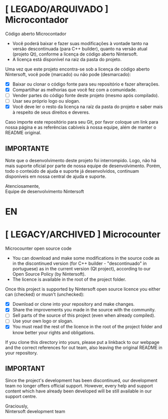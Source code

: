 # [ LEGADO/ARQUIVADO ] Microcontador

Código aberto Microcontador

- Você poderá baixar e fazer suas modificações à vontade tanto na versão descontinuada (para C++ builder), quanto na versão atual (projeto Qt), conforme a licença de código aberto Nintersoft.
- A licença está disponível na raiz da pasta do projeto.

Uma vez que este projeto encontra-se sob a licença de código aberto Nintersoft, você pode (marcado) ou não pode (desmarcado):

- [x] Baixar ou clonar o código fonte para seu repositório e fazer alterações.
- [x] Compartilhar as melhorias que você fez com a comunidade.
- [ ] Vender partes do código fonte deste projeto (mesmo após compilado).
- [ ] Usar seu próprio logo ou slogan.
- [x] Você deve ler o resto da licença na raíz da pasta do projeto e saber mais à respeito de seus direitos e deveres.
 
Caso importe este repositório para seu Git, por favor coloque um link para nossa página e as referências cabíveis à nossa equipe, além de manter o README original.

## IMPORTANTE

Note que o desenvolvimento deste projeto foi interrompido. Logo, não há mais suporte oficial por parte de nossa equipe de desenvolvimento.
Porém, todo o conteúdo de ajuda e suporte já desenvolvidos, continuam disponíveis em nossa central de ajuda e suporte.

Atenciosamente,\
Equipe de desenvolvimento Nintersoft

# EN

# [ LEGACY/ARCHIVED ] Microcounter

Microcounter open source code

- You can download and make some modifications in the source code as in the discontinued version (for C++ builder - "descontinuado" in portuguese) as in the current version (Qt project), according to our Open Source Policy (by Nintersoft).
- The licence is available in the root of the project folder.
 
Once this project is supported by Nintersoft open source licence you either can (checked) or musn't (unchecked):

- [x] Download or clone into your repository and make changes.
- [x] Share the improvements you made in the source with the community.
- [ ] Sell parts of the source of this project (even when already compiled).
- [ ] Use your own logo or slogan.
- [x] You must read the rest of the licence in the root of the project folder and know better your rights and obligations.

If you clone this directory into yours, please put a linkback to our webpage and the correct references for out team, also leaving the original README in your repository.

## IMPORTANT

Since the project's development has been discontinued, our development team no longer offers official support.
However, every help and support content which have already been developed will be still available in our support centre.

Graciously,\
Nintersoft development team